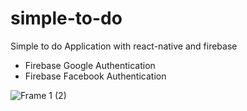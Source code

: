 # simple-to-do
Simple to do Application with react-native and firebase
* Firebase Google Authentication
* Firebase Facebook Authentication

![Frame 1 (2)](https://user-images.githubusercontent.com/61341298/124879184-962ffa00-dfea-11eb-87a7-938e12e35bd8.png)
